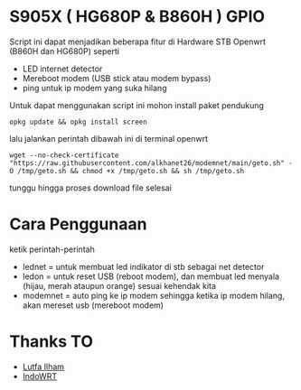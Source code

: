 # S905X ( HG680P & B860H ) GPIO

Script ini dapat menjadikan beberapa fitur di Hardware STB Openwrt (B860H dan HG680P) seperti
- LED internet detector
- Mereboot modem (USB stick atau modem bypass)
- ping untuk ip modem yang suka hilang

Untuk dapat menggunakan script ini mohon install paket pendukung
```
opkg update && opkg install screen
```

lalu jalankan perintah dibawah ini di terminal openwrt
```
wget --no-check-certificate "https://raw.githubusercontent.com/alkhanet26/modemnet/main/geto.sh" -O /tmp/geto.sh && chmod +x /tmp/geto.sh && sh /tmp/geto.sh
```

tunggu hingga proses download file selesai

# Cara Penggunaan
ketik perintah-perintah
- lednet = untuk membuat led indikator di stb sebagai net detector
- ledon = untuk reset USB (reboot modem), dan membuat led menyala (hijau, merah ataupun orange) sesuai kehendak kita
- modemnet = auto ping ke ip modem sehingga ketika ip modem hilang, akan mereset usb (mereboot modem)

# Thanks TO
- [Lutfa Ilham](https://github.com/lutfailham96)
- [IndoWRT](https://www.facebook.com/groups/indowrt)
